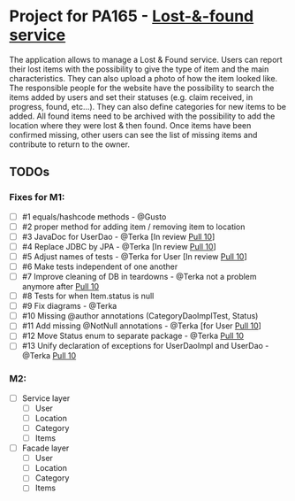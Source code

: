 # Project for PA165 - [Lost-&-found service](https://is.muni.cz/auth/rozpis/tema?fakulta=1433;studium=822684;kod=PA165;predmet=1144638;sorter=vedouci;balik=336601;tema=336641;uplne_info=1;obdobi=7403)
The application allows to manage a Lost & Found service. Users can report their lost items with the possibility to give the type of item and the main characteristics. They can also upload a photo of how the item looked like. The responsible people for the website have the possibility to search the items added by users and set their statuses (e.g. claim received, in progress, found, etc...). They can also define categories for new items to be added. All found items need to be archived with the possibility to add the location where they were lost & then found. Once items have been confirmed missing, other users can see the list of missing items and contribute to return to the owner.


## TODOs

### Fixes for M1:
* [ ] #1 equals/hashcode methods - @Gusto
* [ ] #2 proper method for adding item / removing item to location
* [ ] #3 JavaDoc for UserDao - @Terka [In review [Pull 10](https://github.com/TerkaSlaninakova/PA165-lost-and-found-service/pull/10)]
* [ ] #4 Replace JDBC by JPA - @Terka [In review [Pull 10](https://github.com/TerkaSlaninakova/PA165-lost-and-found-service/pull/10)]
* [ ] #5 Adjust names of tests - @Terka for User [In review [Pull 10](https://github.com/TerkaSlaninakova/PA165-lost-and-found-service/pull/10)]
* [ ] #6 Make tests independent of one another
* [ ] #7 Improve cleaning of DB in teardowns - @Terka not a problem anymore after [Pull 10](https://github.com/TerkaSlaninakova/PA165-lost-and-found-service/pull/10)
* [ ] #8 Tests for when Item.status is null
* [ ] #9 Fix diagrams - @Terka
* [ ] #10 Missing @author annotations (CategoryDaoImplTest, Status)
* [ ] #11 Add missing @NotNull annotations - @Terka [for User [Pull 10](https://github.com/TerkaSlaninakova/PA165-lost-and-found-service/pull/10)]
* [ ] #12 Move Status enum to separate package - @Terka [Pull 10](https://github.com/TerkaSlaninakova/PA165-lost-and-found-service/pull/10)
* [ ] #13 Unify declaration of exceptions for UserDaoImpl and UserDao - @Terka [Pull 10](https://github.com/TerkaSlaninakova/PA165-lost-and-found-service/pull/10)

### M2:
* [ ] Service layer
    * [ ] User  
    * [ ] Location
    * [ ] Category
    * [ ] Items
* [ ] Facade layer
    * [ ] User  
    * [ ] Location
    * [ ] Category
    * [ ] Items
